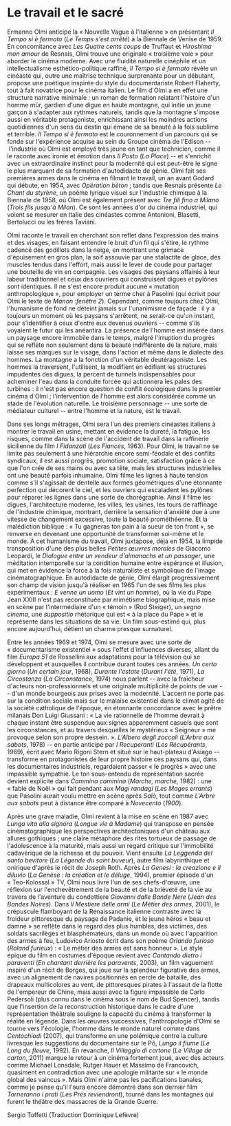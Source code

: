 
# Le travail et le sacré

Ermanno Olmi anticipe la «&nbsp;Nouvelle Vague à l'italienne&nbsp;» en présentant *Il Tempo si è fermato* (*Le Temps s'est arrêté*) à la Biennale de Venise de 1959. En concomitance avec *Les Quatre cents coups* de Truffaut et *Hiroshima mon amour* de Resnais, Olmi trouve une originale «&nbsp;troisième voie&nbsp;» pour aborder le cinéma moderne. Avec une fluidité naturelle cinéphile et un intellectualisme esthético-politique raffiné, *Il Tempo si è fermato* révèle un cinéaste qui, outre une maîtrise technique surprenante pour un débutant, propose une poétique inspirée du style du documentariste Robert Flaherty, tout à fait novatrice pour le cinéma italien. Le film d'Olmi a en effet une structure narrative minimale&nbsp;: un roman de formation relatant l'histoire d'un homme mûr, gardien d'une digue en haute montagne, qui initie un jeune garçon à s'adapter aux rythmes naturels, tandis que la montagne s'impose aussi en véritable protagoniste, enrichissant ainsi les moindres actions quotidiennes d'un sens du destin qui émane de sa beauté à la fois sublime et terrible. *Il Tempo si è fermato* est le couronnement d'un parcours qui se fonde sur l'expérience acquise au sein du Groupe cinéma de l'Edison --&nbsp;l'industrie où Olmi est employé très jeune en tant que technicien, comme il le raconte avec ironie et émotion dans *Il Posto* (*La Place*)&nbsp;-- et s'enrichit avec un extraordinaire instinct pour la modernité qui est peut-être le signe le plus marquant de sa formation d'autodidacte de génie. Olmi fait ses premières armes dans le cinéma en filmant le travail, un an avant Godard qui débute, en 1954, avec *Opération béton*&nbsp;; tandis que Resnais présente *Le Chant du styrène*, un poème lyrique visuel sur l'industrie chimique à la Biennale de 1958, où Olmi est également présent avec *Tre fili fino a Milano* (*Trois fils jusqu'à Milan*). Ce sont les années d'or du cinéma industriel, qui voient se mesurer en Italie des cinéastes comme Antonioni, Blasetti, Bertolucci ou les frères Taviani.

Olmi raconte le travail en cherchant son reflet dans l'expression des mains et des visages, en faisant entendre le bruit d'un fil qui s'étire, le rythme cadencé des godillots dans la neige, en montrant une grimace d'épuisement en gros plan, la soif assouvie par une stalactite de glace, des muscles tendus dans l'effort, mais aussi le lever de coude pour partager une bouteille de vin en compagnie. Les visages des paysans affairés à leur labeur traditionnel et ceux des ouvriers qui construisent digues et pylônes sont identiques. Il ne s'est encore produit aucune «&nbsp;mutation anthropologique&nbsp;», pour employer un terme cher à Pasolini (qui écrivit pour Olmi le texte de *Manon&nbsp;:fenêtre 2*). Cependant, comme toujours chez Olmi, l'humanisme de fond ne déteint jamais sur l'unanimisme de façade&nbsp;: il y a toujours un moment où les paysans s'arrêtent, ne serait-ce qu'un instant, pour s'identifier à ceux d'entre eux devenus ouvriers --&nbsp;comme s'ils voyaient le futur qui les anéantira. La présence de l'homme est insérée dans un paysage encore immobile dans le temps, malgré l'irruption du progrès qui se reflète non seulement dans la beauté indifférente de la nature, mais laisse ses marques sur le visage, dans l'action et même dans le dialecte des hommes. La montagne a la fonction d'un véritable deutéragoniste. Les hommes la traversent, l'utilisent, la modifient en édifiant les structures impudentes des digues, la percent de tunnels indispensables pour acheminer l'eau dans la conduite forcée qui actionnera les pales des turbines&nbsp;: il n'est pas encore question de conflit écologique dans le premier cinéma d'Olmi&nbsp;; l'intervention de l'homme est alors considérée comme un stade de l'évolution naturelle. Le troisième personnage --&nbsp;une sorte de médiateur culturel&nbsp;-- entre l'homme et la nature, est le travail.

Dans ses longs métrages, Olmi sera l'un des premiers cinéastes italiens à montrer le travail en usine, mettant en évidence la dureté, la fatigue, les risques, comme dans la scène de l'accident de travail dans la raffinerie sicilienne du film *I Fidanzati* (*Les Fiancés*, 1963). Pour Olmi, le travail ne se limite pas seulement à une hiérarchie encore semi-féodale et des conflits syndicaux, il est aussi progrès, promotion sociale, satisfaction grâce à ce que l'on crée de ses mains ou avec sa tête, mais les structures industrielles ont une beauté parfois inhumaine. Olmi filme les lignes à haute tension comme s'il s'agissait de dentelle aux formes géométriques d'une étonnante perfection qui décorent le ciel, et les ouvriers qui escaladent les pylônes pour réparer les lignes dans une sorte de chorégraphie. Ainsi il filme les digues, l'architecture moderne, les villes, les usines, les tours de raffinage de l'industrie chimique, montrant, derrière la sensation d'anxiété due à une vitesse de changement excessive, toute la beauté prométhéenne. Et la malédiction biblique&nbsp;: «&nbsp;Tu gagneras ton pain à la sueur de ton front&nbsp;», se renverse en devenant une opportunité de transformer soi-même et le monde. À cet humanisme du travail, Olmi juxtapose, déjà en 1954, la limpide transposition d'une des plus belles *Petites œuvres morales* de Giacomo Leopardi, le *Dialogue entre un vendeur d'almanachs et un passager*, une méditation intemporelle sur la condition humaine entre espérance et illusion, qui met en évidence la force à la fois naturaliste et symbolique de l'image cinématographique. En autodidacte de génie, Olmi élargit progressivement son champ de vision jusqu'à réaliser en 1965 l'un de ses films les plus expérimentaux&nbsp;: *E venne un uomo* (*Et vint un homme*), où la vie du Pape Jean XXIII n'est pas reconstituée par mimétisme biographique, mais mise en scène par l'intermédiaire d'un «&nbsp;témoin&nbsp;» (Rod Steiger), un *segno cinema*, une *suppositio* rhétorique qui est «&nbsp;à la place du Pape&nbsp;» et le représente dans les situations de sa vie. Un film sous-estimé qui, plus encore aujourd'hui, détient un charme presque surnaturel.

Entre les années 1969 et 1974, Olmi se mesure avec une sorte de «&nbsp;documentarisme existentiel&nbsp;» sous l'effet d'influences diverses, allant du film *Europa 51* de Rossellini aux adaptations pour la télévision qui se développent et auxquelles il contribue durant toutes ces années. *Un certo giorno* (*Un certain jour*, 1968), *Durante l'estate* (*Durant l'été*, 1971), *La Circostanza* (*La Circonstance*, 1974) nous parlent --&nbsp;avec la fraîcheur d'acteurs non-professionnels et une originale multiplicité de points de vue&nbsp;-- d'un monde bourgeois aux prises avec la modernité. L'accent ne porte pas sur la condition sociale mais sur le malaise existentiel dans le climat agité de la société catholique de l'époque, en étonnante concordance avec le prêtre milanais Don Luigi Giussani&nbsp;: «&nbsp;La vie rationnelle de l'homme devrait à chaque instant être suspendue aux signes apparemment casuels que sont les circonstances, et au travers desquelles le mystérieux «&nbsp;Seigneur&nbsp;» me provoque selon son propre dessein.&nbsp;». *L'Albero degli zoccoli* (*L'Arbre aux sabots*, 1978) --&nbsp;en partie anticipé par *I Recuperanti* (*Les Récupérants*, 1969), écrit avec Mario Rigoni Stern et situé sur le haut-plateau d'Asiago&nbsp;-- transforme en protagonistes de leur propre histoire ces paysans qui, dans les documentaires industriels, regardaient passer «&nbsp;le progrès&nbsp;» avec une impassible sympathie. Le ton sous-entendu de représentation sacrée devient explicite dans *Cammina cammina* (*Marche, marche,* 1982)&nbsp;: une «&nbsp;fable de Noël&nbsp;» qui fait pendant aux *Magi randagi* (*Les Mages errants*) que Pasolini aurait voulu mettre en scène après *Salò*, tout comme *L'Arbre aux sabots* peut à distance être comparé à *Novecento* (*1900*).

Après une grave maladie, Olmi revient à la mise en scène en 1987 avec *Lunga vita alla signora* (*Longue vie à Madame*) qui transpose en pensée cinématographique les perspectives architectoniques d'un château aux allures gothiques&nbsp;; une claire métaphore des rites tortueux de passage de l'adolescence à la maturité, mais aussi un regard critique sur l'immobilité cadavérique de la richesse et du pouvoir. Vient ensuite *La Leggenda del santo bevitore* (*La Légende du saint buveur*), autre film labyrinthique et onirique d'après le récit de Joseph Roth. Après *La Genesi&nbsp;: la creazione e il diluvio* (*La Genèse&nbsp;: la création et le déluge*, 1994), premier épisode d'un «&nbsp;Teo-Kolossal&nbsp;» TV, Olmi nous livre l'un de ses chefs-d'œuvre, une réflexion sur l'enchevêtrement de la beauté et de la brièveté de la vie au travers de l'aventure du condottiere *Giovanni dalle Bande Nere* (*Jean des Bandes Noires*). Dans *Il Mestiere delle armi* (*Le Métier des armes*, 2001), le crépuscule flamboyant de la Renaissance italienne contraste avec la froideur pittoresque du paysage de Padanie, et le jeune héros «&nbsp;beau et damné&nbsp;» se reflète dans le regard des plus humbles, des victimes, des soldats sacrilèges et blasphémateurs, dans un monde où avec l'apparition des armes à feu, Ludovico Ariosto écrit dans son poème *Orlando furioso* (*Roland furieux*)&nbsp;: «&nbsp;Le métier des armes est sans honneur&nbsp;». Le style épique du film en costumes d'époque revient avec *Cantando dietro i paraventi* (*En chantant derrière les paravents*, 2003), un film vaguement inspiré d'un récit de Borges, qui joue sur la splendeur figurative des armes, avec un alignement de navires positionnés en cercle de bataille, des drapeaux multicolores au vent, de pittoresques pirates à l'assaut de la flotte de l'empereur de Chine, mais aussi avec la figure impassible de Carlo Pedersoli (plus connu dans le cinéma sous le nom de Bud Spencer), tandis que l'insertion de la reconstruction historique dans le cadre d'une représentation théâtrale souligne la capacité du cinéma à transformer la réalité en légende. Dans les œuvres successives, l'anthropologie d'Olmi se tourne vers l'écologie, l'homme dans le monde naturel comme dans *Centochiodi* (2007), qui transforme en une polémique contre la culture livresque les suggestions du documentaire sur le Pô, *Lungo il fiume* (*Le Long du fleuve*, 1992). En revanche, *Il Villaggio di cartone* (*Le Village de carton*, 2011) marque le retour à un cinéma fortement joué, avec des acteurs comme Michael Lonsdale, Rutger Hauer et Massimo de Francovich, quasiment en contradiction avec une apologie militante sur «&nbsp;le monde global des vaincus&nbsp;». Mais Olmi n'aime pas les pacifications banales, comme je pense qu'il l'aura encore démontré dans son dernier film *Torneranno i prati* (*Les Prés reviendront*), tourné dans les montagnes qui furent le théâtre des massacres de la Grande Guerre.

Sergio Toffetti
(Traduction Dominique Lefèvre)
